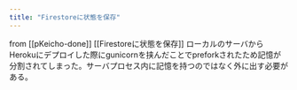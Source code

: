 ```yaml
---
title: "Firestoreに状態を保存"
---
```


from [[pKeicho-done]]
[[Firestoreに状態を保存]]
ローカルのサーバからHerokuにデプロイした際にgunicornを挟んだことでpreforkされたため記憶が分割されてしまった。サーバプロセス内に記憶を持つのではなく外に出す必要がある。
